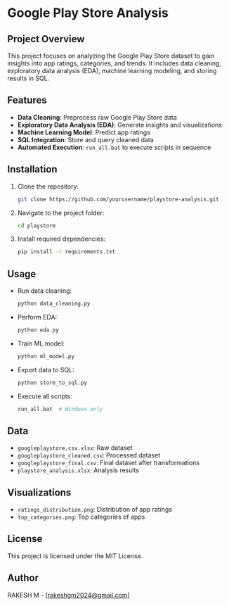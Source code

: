 # Google Play Store Analysis

## Project Overview
This project focuses on analyzing the Google Play Store dataset to gain insights into app ratings, categories, and trends. It includes data cleaning, exploratory data analysis (EDA), machine learning modeling, and storing results in SQL.

## Features
- **Data Cleaning**: Preprocess raw Google Play Store data
- **Exploratory Data Analysis (EDA)**: Generate insights and visualizations
- **Machine Learning Model**: Predict app ratings
- **SQL Integration**: Store and query cleaned data
- **Automated Execution**: `run_all.bat` to execute scripts in sequence

## Installation
1. Clone the repository:
   ```bash
   git clone https://github.com/yourusername/playstore-analysis.git
   ```
2. Navigate to the project folder:
   ```bash
   cd playstore
   ```
3. Install required dependencies:
   ```bash
   pip install -r requirements.txt
   ```

## Usage
- Run data cleaning:
  ```bash
  python data_cleaning.py
  ```
- Perform EDA:
  ```bash
  python eda.py
  ```
- Train ML model:
  ```bash
  python ml_model.py
  ```
- Export data to SQL:
  ```bash
  python store_to_sql.py
  ```
- Execute all scripts:
  ```bash
  run_all.bat  # Windows only
  ```

## Data
- `googleplaystore.csv.xlsx`: Raw dataset
- `googleplaystore_cleaned.csv`: Processed dataset
- `googleplaystore_final.csv`: Final dataset after transformations
- `playstore_analysis.xlsx`: Analysis results

## Visualizations
- `ratings_distribution.png`: Distribution of app ratings
- `top_categories.png`: Top categories of apps

## License
This project is licensed under the MIT License.

## Author
RAKESH M - [rakeshgm2024@gmail.com]
